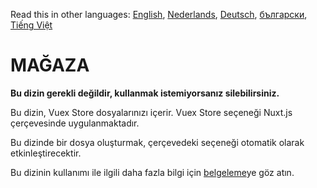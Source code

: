 Read this in other languages: [English](README.md), [Nederlands](READMEnl.md), [Deutsch](READMEde.md), [български](READMEbg.md), [Tiếng Việt](READMEvi.md)

# MAĞAZA

**Bu dizin gerekli değildir, kullanmak istemiyorsanız silebilirsiniz.**

Bu dizin, Vuex Store dosyalarınızı içerir.
Vuex Store seçeneği Nuxt.js çerçevesinde uygulanmaktadır.

Bu dizinde bir dosya oluşturmak, çerçevedeki seçeneği otomatik olarak etkinleştirecektir.

Bu dizinin kullanımı ile ilgili daha fazla bilgi için [belgeleme](https://nuxtjs.org/guide/vuex-store)ye göz atın.
